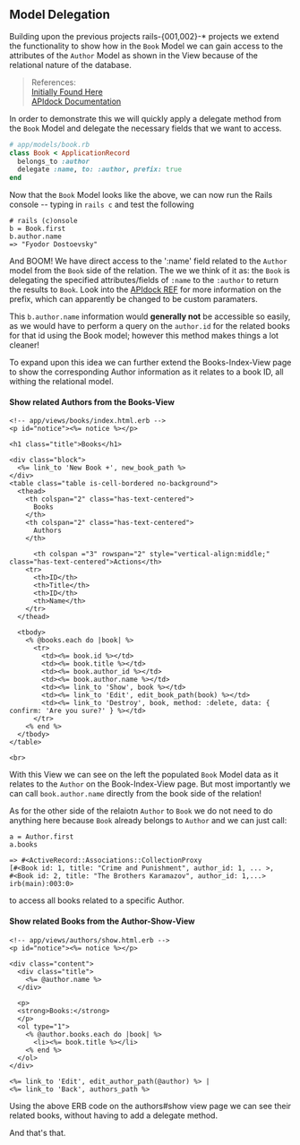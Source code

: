 
Model Delegation
-----
Building upon the previous projects rails-{001,002}-* projects we extend the functionality to show how in the `Book` Model we can gain access to the
attributes of the `Author` Model as shown in the View because of the relational nature of the database.

> References:   
> [Initially Found Here](https://stackoverflow.com/questions/21201407/how-can-i-take-the-result-of-a-selection-from-a-list-and-put-it-into-another-tab)   
> [APIdock Documentation](https://apidock.com/rails/Module/delegate)  

In order to demonstrate this we will quickly apply a delegate method from the `Book` Model and delegate the necessary fields that we want to access.

``` ruby
# app/models/book.rb
class Book < ApplicationRecord
  belongs_to :author
  delegate :name, to: :author, prefix: true
end
```

Now that the `Book` Model looks like the above, we can now run the Rails console -- typing in `rails c` and test the following 
``` irb
# rails (c)onsole
b = Book.first
b.author.name
=> "Fyodor Dostoevsky"
```
And BOOM! We have direct access to the ':name' field related to the `Author` model from the `Book` side of the relation. The we we think of it as: the `Book` is delegating the specified attributes/fields of `:name` to the `:author` to return the results to `Book`. Look into the [APIdock REF](https://apidock.com/rails/Module/delegate) for more information on the prefix, which can apparently be changed to be custom paramaters.

This `b.author.name` information would **generally not** be accessible so easily, as we would have to perform a query on the `author.id` for the related books for that id using the Book model; however this method makes things a lot cleaner!

To expand upon this idea we can further extend the Books-Index-View page to show the corresponding Author information as it relates to a book ID, all withing
the relational model.

#### Show related Authors from the Books-View
```erb
<!-- app/views/books/index.html.erb -->
<p id="notice"><%= notice %></p>

<h1 class="title">Books</h1>

<div class="block">
  <%= link_to 'New Book +', new_book_path %>
</div>
<table class="table is-cell-bordered no-background">
  <thead>
    <th colspan="2" class="has-text-centered">
      Books
    </th>
    <th colspan="2" class="has-text-centered">
      Authors
    </th>

      <th colspan ="3" rowspan="2" style="vertical-align:middle;" class="has-text-centered">Actions</th>
    <tr>
      <th>ID</th>
      <th>Title</th>
      <th>ID</th>
      <th>Name</th>
    </tr>
  </thead>

  <tbody>
    <% @books.each do |book| %>
      <tr>
        <td><%= book.id %></td>
        <td><%= book.title %></td>
        <td><%= book.author_id %></td>
        <td><%= book.author.name %></td>
        <td><%= link_to 'Show', book %></td>
        <td><%= link_to 'Edit', edit_book_path(book) %></td>
        <td><%= link_to 'Destroy', book, method: :delete, data: { confirm: 'Are you sure?' } %></td>
      </tr>
    <% end %>
  </tbody>
</table>

<br>
```
With this View we can see on the left the populated `Book` Model data as it relates to the `Author` on the Book-Index-View page. But most importantly we can call
`book.author.name` directly from the book side of the relation!

As for the other side of the relaiotn `Author` to `Book` we do not need to do anything here because `Book` already belongs to `Author` and we can just call:

```irb
a = Author.first
a.books

=> #<ActiveRecord::Associations::CollectionProxy 
[#<Book id: 1, title: "Crime and Punishment", author_id: 1, ... >,
#<Book id: 2, title: "The Brothers Karamazov", author_id: 1,...>
irb(main):003:0>
```
to access all books related to a specific Author.

#### Show related Books from the Author-Show-View

```erb
<!-- app/views/authors/show.html.erb -->
<p id="notice"><%= notice %></p>

<div class="content">
  <div class="title">
    <%= @author.name %>
  </div>

  <p>
  <strong>Books:</strong>
  </p>
  <ol type="1">
    <% @author.books.each do |book| %>
      <li><%= book.title %></li>
    <% end %>
  </ol>
</div>

<%= link_to 'Edit', edit_author_path(@author) %> |
<%= link_to 'Back', authors_path %>
```
Using the above ERB code on the authors#show view page we can see their related books, without having to add a delegate method.

And that's that.
